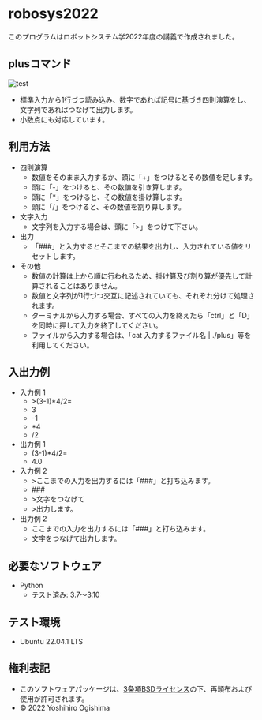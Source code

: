 # robosys2022
このプログラムはロボットシステム学2022年度の講義で作成されました。

## plusコマンド
![test](https://github.com/ogi-y/robosys2022/actions/workflows/test.yml/badge.svg)

* 標準入力から1行づつ読み込み、数字であれば記号に基づき四則演算をし、文字列であればつなげて出力します。
* 小数点にも対応しています。

## 利用方法
* 四則演算
    * 数値をそのまま入力するか、頭に「+」をつけるとその数値を足します。
    * 頭に「-」をつけると、その数値を引き算します。
    * 頭に「*」をつけると、その数値を掛け算します。
    * 頭に「/」をつけると、その数値を割り算します。
* 文字入力
    * 文字列を入力する場合は、頭に「>」をつけて下さい。
* 出力
    * 「###」と入力するとそこまでの結果を出力し、入力されている値をリセットします。
* その他
    * 数値の計算は上から順に行われるため、掛け算及び割り算が優先して計算されることはありません。
    * 数値と文字列が1行づつ交互に記述されていても、それぞれ分けて処理されます。
    * ターミナルから入力する場合、すべての入力を終えたら「ctrl」と「D」を同時に押して入力を終了してください。
    * ファイルから入力する場合は、「cat 入力するファイル名 | ./plus」等を利用してください。
## 入出力例
* 入力例 1
    * \>(3-1)*4/2=
    * 3
    * -1
    * *4
    * /2
* 出力例 1
    * (3-1)*4/2=
    * 4.0
* 入力例 2
    * \>ここまでの入力を出力するには「###」と打ち込みます。
    * \###
    * \>文字をつなげて
    * \>出力します。
* 出力例 2
    * ここまでの入力を出力するには「###」と打ち込みます。
    * 文字をつなげて出力します。
## 必要なソフトウェア
* Python
    * テスト済み: 3.7～3.10

## テスト環境
* Ubuntu 22.04.1 LTS

## 権利表記
* このソフトウェアパッケージは、[3条項BSDライセンス](https://opensource.org/licenses/BSD-3-Clause)の下、再頒布および使用が許可されます。
* © 2022 Yoshihiro Ogishima
